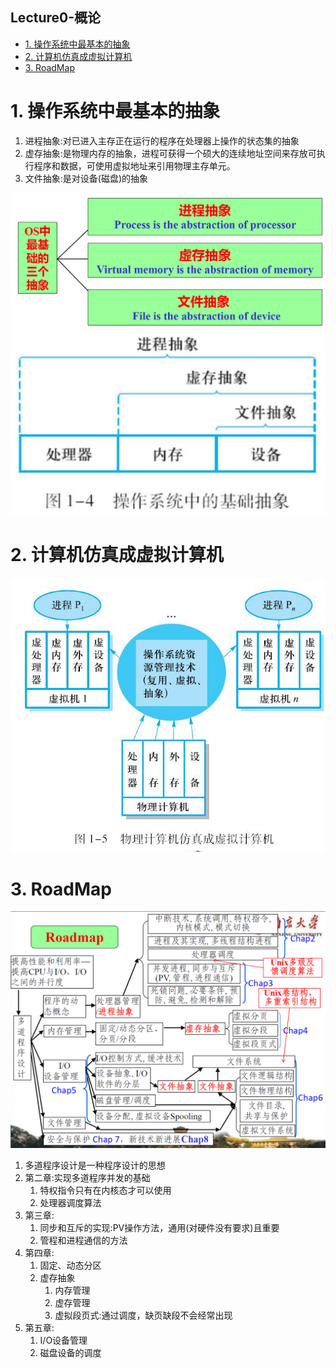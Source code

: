 Lecture0-概论
---

<!-- TOC -->

- [1. 操作系统中最基本的抽象](#1-操作系统中最基本的抽象)
- [2. 计算机仿真成虚拟计算机](#2-计算机仿真成虚拟计算机)
- [3. RoadMap](#3-roadmap)

<!-- /TOC -->

# 1. 操作系统中最基本的抽象
1. 进程抽象:对已进入主存正在运行的程序在处理器上操作的状态集的抽象
2. 虚存抽象:是物理内存的抽象，进程可获得一个硕大的连续地址空间来存放可执行程序和数据，可使用虚拟地址来引用物理主存单元。
3. 文件抽象:是对设备(磁盘)的抽象

![](img/lec0/1.png)
![](img/lec0/2.png)

# 2. 计算机仿真成虚拟计算机
![](img/lec0/3.png)

# 3. RoadMap
![](img/lec0/4.png)

1. 多道程序设计是一种程序设计的思想
2. 第二章:实现多道程序并发的基础
   1. 特权指令只有在内核态才可以使用
   2. 处理器调度算法
3. 第三章:
   1. 同步和互斥的实现:PV操作方法，通用(对硬件没有要求)且重要
   2. 管程和进程通信的方法
4. 第四章:
   1. 固定、动态分区
   2. 虚存抽象
      1. 内存管理
      2. 虚存管理
      3. 虚拟段页式:通过调度，缺页缺段不会经常出现
5. 第五章:
   1. I/O设备管理
   2. 磁盘设备的调度
